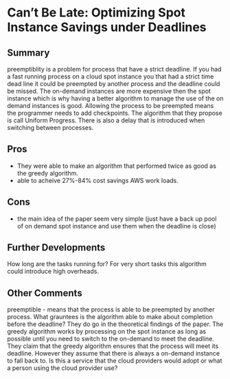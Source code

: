 # Can’t Be Late: Optimizing Spot Instance Savings under Deadlines
## Summary
preemptiblity is a problem for process that have a strict deadline.
If you had a fast running process on a cloud spot instance you that had a strict time dead line it could be preempted by another process and the deadline could be missed.
The on-demand instances are more expensive then the spot instance which is why having a better algorithm to manage the use of the on demand instances is good.
Allowing the process to be preempted means the programmer needs to add checkpoints.
The algorithm that they propose is call Uniform Progress.
There is also a delay that is introduced when switching between processes.

## Pros
- They were able to make an algorithm that performed twice as good as the greedy algorithm.
- able to acheive 27%-84% cost savings AWS work loads.

## Cons
- the main idea of the paper seem very simple (just have a back up pool of on demand spot instance and use them when the deadline is close)

## Further Developments
How long are the tasks running for?
For very short tasks this algorithm could introduce high overheads.

## Other Comments
preemptible - means that the process is able to be preempted by another process.
What grauntees is the algorithm able to make about completion before the deadline?
They do go in the theoretical findings of the paper.
The greedy algorithm works by processing on the spot instance as long as possible until you need to switch to the on-demand to meet the deadline.
They claim that the greedy algorithm ensures that the process will meet its deadline.
However they assume that there is always a on-demand instance to fall back to.
Is this a service that the cloud providers would adopt or what a person using the cloud provider use?

